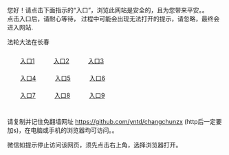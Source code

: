 您好！请点击下面指示的“入口”，浏览此网站是安全的，且为您带来平安。。 <br/>
点击入口后，请耐心等待， 过程中可能会出现无法打开的提示，请忽略，最终会进入网站. </br>

法轮大法在长春<br/>
<div style="padding:10px"><a style="margin:20px" target="_blank" href="https://dcz9wdwjkmfel.cloudfront.net/2Qpsp?tsesw" id="ccLink1" rel="nofollow">入口1</a> <a target="_blank" style="margin:20px" href="https://d3rgx6wa8yvd59.cloudfront.net/2Qpsp?afyitgnc" id="ccLink2" rel="nofollow">入口2</a> <a style="margin:20px" target="_blank" href="https://d3bkw1ghfysvue.cloudfront.net/2Qpsp?dlikloc" id="ccLink3" rel="nofollow">入口3</a></div>

<div style="padding:10px" ><a style="margin:20px" target="_blank" href="https://dcz9wdwjkmfel.cloudfront.net/2Qpsp?tsesw" id="ccLink4" rel="nofollow">入口4</a> <a style="margin:20px" href="https://d3rgx6wa8yvd59.cloudfront.net/2Qpsp?afyitgnc" target="_blank" id="ccLink5" rel="nofollow">入口5</a> <a style="margin:20px" href="https://d3bkw1ghfysvue.cloudfront.net/2Qpsp?dlikloc" target="_blank" id="ccLink6" rel="nofollow">入口6</a></div>

<div style="padding:10px"><a style="margin:20px" target="_blank" href="https://dcz9wdwjkmfel.cloudfront.net/2Qpsp?tsesw" id="ccLink7" rel="nofollow">入口7</a> <a style="margin:20px" href="https://d3rgx6wa8yvd59.cloudfront.net/2Qpsp?afyitgnc" target="_blank" id="ccLink8" rel="nofollow">入口8</a> <a style="margin:20px" target="_blank" href="https://d3bkw1ghfysvue.cloudfront.net/2Qpsp?dlikloc" id="ccLink9" rel="nofollow">入口9</a></div>

<br/>



请复制并记住免翻墙网址 https://github.com/yntd/changchunzx (http后一定要加s)，在电脑或手机的浏览器均可访问。。<br/>

微信如提示停止访问该网页，须先点击右上角，选择浏览器打开。
